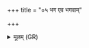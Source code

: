 +++
title = "०५ भग एव भगवाम्"

+++
<details><summary>मूलम् (GR)</summary>

भग एव भगवाꣳ अस्तु देवास्  
तेन वयं भगवन्तः स्याम ।  
तं त्वा भग सर्व इज् जोहवीति  
स नो भग पुरएता भवेह ॥
</details>